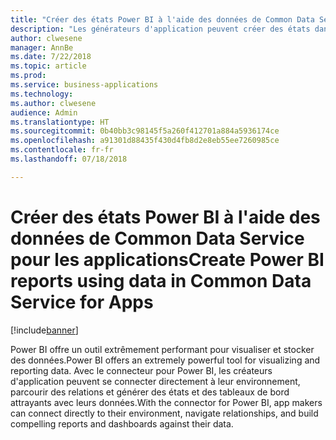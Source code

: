 ```yaml
---
title: "Créer des états Power BI à l'aide des données de Common Data Service pour les applications"
description: "Les générateurs d'application peuvent créer des états dans Power BI Desktop en utilisant le connecteur Power BI mis à jour pour Common Data Service pour les applications."
author: clwesene
manager: AnnBe
ms.date: 7/22/2018
ms.topic: article
ms.prod: 
ms.service: business-applications
ms.technology: 
ms.author: clwesene
audience: Admin
ms.translationtype: HT
ms.sourcegitcommit: 0b40bb3c98145f5a260f412701a884a5936174ce
ms.openlocfilehash: a91301d88435f430d4fb8d2e8eb55ee7260985ce
ms.contentlocale: fr-fr
ms.lasthandoff: 07/18/2018

---
```

# <a name="create-power-bi-reports-using-data-in-common-data-service-for-apps"></a><span data-ttu-id="764f3-103">Créer des états Power BI à l'aide des données de Common Data Service pour les applications</span><span class="sxs-lookup"><span data-stu-id="764f3-103">Create Power BI reports using data in Common Data Service for Apps</span></span>


[!include[banner](../../includes/banner.md)]

<span data-ttu-id="764f3-104">Power BI offre un outil extrêmement performant pour visualiser et stocker des données.</span><span class="sxs-lookup"><span data-stu-id="764f3-104">Power BI offers an extremely powerful tool for visualizing and reporting data.</span></span> <span data-ttu-id="764f3-105">Avec le connecteur pour Power BI, les créateurs d'application peuvent se connecter directement à leur environnement, parcourir des relations et générer des états et des tableaux de bord attrayants avec leurs données.</span><span class="sxs-lookup"><span data-stu-id="764f3-105">With the connector for Power BI, app makers can connect directly to their environment, navigate relationships, and build compelling reports and dashboards against their data.</span></span>

